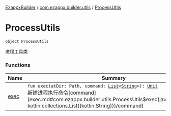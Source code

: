 [EzappxBuilder](../../index.md) / [com.ezappx.builder.utils](../index.md) / [ProcessUtils](./index.md)

# ProcessUtils

`object ProcessUtils`

进程工具类

### Functions

| Name | Summary |
|---|---|
| [exec](exec.md) | `fun exec(atDir: Path, command: `[`List`](https://kotlinlang.org/api/latest/jvm/stdlib/kotlin.collections/-list/index.html)`<`[`String`](https://kotlinlang.org/api/latest/jvm/stdlib/kotlin/-string/index.html)`>): `[`Unit`](https://kotlinlang.org/api/latest/jvm/stdlib/kotlin/-unit/index.html)<br>新建进程执行命令[command](exec.md#com.ezappx.builder.utils.ProcessUtils$exec(java.nio.file.Path, kotlin.collections.List((kotlin.String)))/command) |
